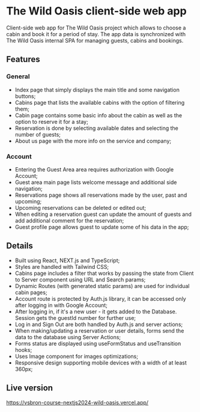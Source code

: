 # The Wild Oasis client-side web app

Client-side web app for The Wild Oasis project which allows to choose a cabin and book it for a period of stay.
The app data is synchronized with The Wild Oasis internal SPA for managing guests, cabins and bookings.

## Features

### General

- Index page that simply displays the main title and some navigation buttons;
- Cabins page that lists the available cabins with the option of filtering them;
- Cabin page contains some basic info about the cabin as well as the option to reserve it for a stay;
- Reservation is done by selecting available dates and selecting the number of guests;
- About us page with the more info on the service and company;

### Account

- Entering the Guest Area area requires authorization with Google Account;
- Guest area main page lists welcome message and additional side navigation;
- Reservations page shows all reservations made by the user, past and upcoming;
- Upcoming reservations can be deleted or edited out;
- When editing a reservation guest can update the amount of guests and add additional comment for the reservation;
- Guest profile page allows guest to update some of his data in the app;

## Details

- Built using React, NEXT.js and TypeScript;
- Styles are handled with Tailwind CSS;
- Cabins page includes a filter that works by passing the state from Client to Server component using URL and Search params;
- Dynamic Routes (with generated static params) are used for individual cabin pages;
- Account route is protected by Auth.js library, it can be accessed only after logging in with Google Account;
- After logging in, if it's a new user - it gets added to the Database. Session gets the guestId number for further use;
- Log in and Sign Out are both handled by Auth.js and server actions;
- When making/updating a reservation or user details, forms send the data to the database using Server Actions;
- Forms status are displayed using useFormStatus and useTransition hooks;
- Uses Image component for images optimizations;
- Responsive design supporting mobile devices with a width of at least 360px;

## Live version

https://vsbron-course-nextjs2024-wild-oasis.vercel.app/
